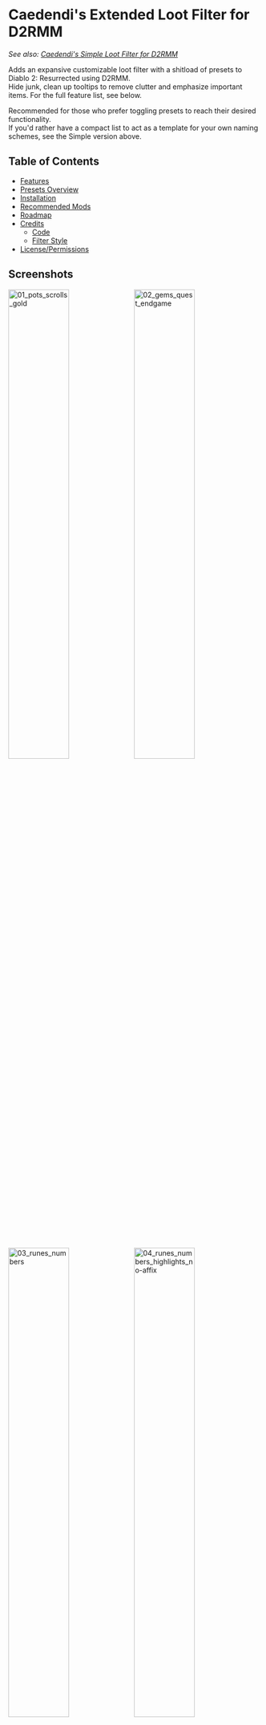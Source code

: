 # Caedendi's Extended Loot Filter for D2RMM

_See also: [Caedendi's Simple Loot Filter for D2RMM](https://github.com/Caedendi/D2RMM-Loot-Filter-Simple)_

Adds an expansive customizable loot filter with a shitload of presets to Diablo 2: Resurrected using D2RMM. <br>
Hide junk, clean up tooltips to remove clutter and emphasize important items. For the full feature list, see below.

Recommended for those who prefer toggling presets to reach their desired functionality. <br>
If you'd rather have a compact list to act as a template for your own naming schemes, see the Simple version above.

## Table of Contents

- [Features](#features)
- [Presets Overview](#presets-overview)
- [Installation](#installation)
- [Recommended Mods](#recommended-mods)
- [Roadmap](#roadmap)
- [Credits](#credits)
  - [Code](#code)
  - [Filter Style](#filter-style)
- [License/Permissions](#licensepermissions)


## Screenshots

<img src="https://i.imgur.com/AGELRY4.png" alt="01_pots_scrolls_gold" width="49%">
<img src="https://i.imgur.com/ObIq8LL.png" alt="02_gems_quest_endgame" width="49%">
<img src="https://i.imgur.com/x91wdr9.png" alt="03_runes_numbers" width="49%">
<img src="https://i.imgur.com/f1DxeAI.png" alt="04_runes_numbers_highlights_no-affix" width="49%">


## Features

- **Customize to your liking:**
  - Alter or hide each item type to your preference using the presets in the D2RMM settings.
  - Shorten or hide junk.
  - Emphasize the good/important stuff (runes, flawless gems, essences, uber keys/organs, quest items, etc).
  - For a full list of features, see [Presets Overview](#presets-overview).
  - Don't forget to reload and apply in D2RMM!
- **Completely optional:** 
  - Untoggling everything means no modding will be applied.
- **Apply your own custom naming schemes for specific item types**:
  - Set the item type to "Custom", open the mod.js file in Notepad and add your personalized naming schemes on the lines mentioned in the item type's setting description.
  - To hide an item, change its name to HIDDEN (without quotes). The value of HIDDEN (amount of spaces) can be changed in the D2RMM settings.
  - Don't forget to reload and apply in D2RMM!
- **Item tooltip customization:**
  - Modify the size and background opacity of the tooltip for items on the ground and in the inventory.
- **Rings, Amulets, Jewels and Charms customization disabled by default:**
  - Because of a bug, crafted/rare/set/unique variants of these items are also changed to the custom name/color.
  - If you enable this, make sure to pick up _all of them_ or you'd might miss a unique!


## Presets Overview

| Item Type                                    | Presets                                                    |
|----------------------------------------------|------------------------------------------------------------|
| **Gold**                                     | No change                                                  |
|                                              | Gold text                                                  |
|                                              | **Gold G (default)**                                       |
|                                              | White G                                                    |
|                                              | Hide affix                                                 |
|                                              | Custom                                                     |
| **Runes**                                    | No change                                                  |
|                                              | **Add rune numbers + highlights + remove affix (default)** |
|                                              | Add rune numbers + remove affix                            |
|                                              | Add rune numbers + highlights                              |
|                                              | Add highlights + remove affix                              |
|                                              | Add rune numbers                                           |
|                                              | Add highlights                                             |
|                                              | Remove affix                                               |
|                                              | Custom                                                     |
| **Healing Potions**                          | No change                                                  |
|                                              | **All (default)**                                          |
|                                              | Hide lvl 3                                                 |
|                                              | Hide lvl 4                                                 |
|                                              | Hide lvl 3 + small rejuvs                                  |
|                                              | Hide lvl 4 + small rejuvs                                  |
|                                              | Show only rejuvs                                           |
|                                              | Show only full rejuvs                                      |
|                                              | Hide all                                                   |
|                                              | Custom                                                     |
| **Buff Potions**                             | No change                                                  |
|                                              | **All (default)**                                          |
|                                              | Hide                                                       |
|                                              | Custom                                                     |
| **Throwing Potions**                         | No change                                                  |
|                                              | **All (default)**                                          |
|                                              | Hide                                                       |
|                                              | Custom                                                     |
| **Scrolls & Tomes**                          | No change                                                  |
|                                              | **All (default)**                                          |
|                                              | Hide scrolls                                               |
|                                              | Custom                                                     |
| **Arrows & Bolts**                           | No change                                                  |
|                                              | **Highlight (default)**                                    |
|                                              | Hide                                                       |
|                                              | Custom                                                     |
| **Keys**                                     | **No change (default)**                                    |
|                                              | Hide                                                       |
|                                              | Custom                                                     |
| **Rings, Amulets, Jewels & Charms [BUGGED]** | **No change (default)**                                    |
|                                              | Highlight                                                  |
|                                              | Custom                                                     |
| **Gems**                                     | No change                                                  |
|                                              | **Highlight all (default)**                                |
|                                              | Highlight, show only flawless & perfect                    |
|                                              | Highlight, show only perfect                               |
|                                              | Custom                                                     |
| **Quest items**                              | No change                                                  |
|                                              | **Highlight (default)**                                    |
|                                              | Custom                                                     |
| **Endgame Items**                            | No change                                                  |
|                                              | **Highlight (default)**                                    |
|                                              | Highlight (exclude Standard of Heroes)                     |
|                                              | Highlight, hide Standard of Heroes                         |
|                                              | Custom                                                     |
| **Tooltip size for hidden items**            | **0 (default)** to 25 (max) spaces                         |
| **Tooltip**                                  | **No change (default)**                                    |
|                                              | Opacity & Size                                             |
|                                              | Opactiy                                                    |
|                                              | Size                                                       |


## Installation

- Download and install [D2RMM](https://www.nexusmods.com/diablo2resurrected/mods/169), then run it.
- Download and extract this mod folder to /D2RMM/mods/.
- See D2RMM instructions on how to configure and enable.
- Play the game!


## Recommended Mods

In addition to this, I recommend you also use the following D2RMM mods:

| Mod                                                                             |   Creator   | Notes                                                                                              |
|---------------------------------------------------------------------------------|:-----------:|----------------------------------------------------------------------------------------------------|
| [Disable Battle.net](https://github.com/olegbl/d2rmm.mods)                      |   olegbl    | So you don't accidentally get yourself banned.                                                     |
| [Settings Font Fix](https://www.nexusmods.com/diablo2resurrected/mods/200)      |   olegbl    | In case any mod touches __profilehd_ and screws up the font size in the settings menu.             |
| [LightPillar](https://www.nexusmods.com/diablo2resurrected/mods/197)            |   qhu91it   | Add an awesome effect when certain items drop.                                                     |
| [Skip Intro Videos](https://www.nexusmods.com/diablo2resurrected/mods/179)      |   olegbl    | On startup, gets you straight to the title screen.                                                 |
| [Towns QoL Changes](https://www.nexusmods.com/diablo2resurrected/mods/310)      | night0wl117 | Move town starting points, TP locations and Cain's position in Act 5.                              |
| [Town Cast](https://www.nexusmods.com/diablo2resurrected/mods/183)              |   olegbl    | Teleport and buff in town. _(BREAKING: allows teleporting past Jerhyn during the Act 2 questline)_ |
| [Show Item Level](https://www.nexusmods.com/diablo2resurrected/mods/174)        |   olegbl    | Adds the ilvl to the tooltips of all items with an ilvl.                                           |
| [Short Quality Prefixes](https://www.nexusmods.com/diablo2resurrected/mods/214) |    Jobus    | Shortens the Superior/Inferior prefixes _(will be added to this mod in a future update)_.          |


## Roadmap

- [x] Finish code
  - [x] Rework to implement loads of toggles & presets
  - [x] Implement/fix rune highlighting
- [x] Document mod
  - [x] JSON descriptions
  - [x] Add all custom naming shortcut codes to code & preset descriptions
  - [x] Finish README
- [x] Test
  - [x] verify keys
  - [x] verify gas/oil potions
  - [x] verify essences
- [ ] Publish mod
  - [x] Create pictures
  - [ ] Link pictures in README
  - [ ] Git tag + release
  - [ ] Publish on Nexus Mods
  - [ ] Reddit post
- [ ] Fix known bugs:
  - [x] Not working for regular Ruby, Sapphire, Emerald and Diamond
  - [ ] Enabling jewelry turns crafted/rare/set/unique jewelry blue
- [ ] Add features:
  - [ ] Integrate [Short Quality Prefixes for D2RMM](https://www.nexusmods.com/diablo2resurrected/mods/214/?tab=files&category=archived) or [Show Item Quality for D2RMM](https://www.nexusmods.com/diablo2resurrected/mods/351)
  - [ ] Different emphasis for unique charms, rare jewels and facets (rainbow color)


## Credits

This loot filter mod is based on code from existing mods and inspired by existing styles. I have added code optimizations, a shit-ton of toggles and my own personal flair and preferences. <br>
Remnants of other people's codes remain, so I have tried to list the credits as accurately as I can. If you see any of your own code in this mod and it isn't credited, please send me a message.

Many thanks to:

### Code
- [Practical Item Filter for D2RMM](https://www.nexusmods.com/diablo2resurrected/mods/317) for acting as a base to build upon and the tooltip customization features
- [olegbl](https://github.com/olegbl) for:
  - Creating [D2RMM](https://www.nexusmods.com/diablo2resurrected/mods/169).
  - His [example mods](https://github.com/olegbl/d2rmm.mods) in general.
  - His [Short Potion Names](https://www.nexusmods.com/diablo2resurrected/mods/177) mod for the list of colors.

### Filter Style
- [Path of Diablo filters](https://pathofdiablo.com/wiki/index.php?title=List_of_Loot_Filters) for removing all that clutter on Path of Diablo and inspiring me to create this loot filter for D2R.
  - Mainly [Darkgale](https://www.twitch.tv/darkgale)'s filter called [Filtergale](https://www.reddit.com/r/pathofdiablo/comments/i9hdw7/filtergale/) ([download](https://greendu.de/s/ZbDwHekAg3rmeRB/download?path=%2F&files=item.filter)) regarding styling.
- [Practical Item Filter for D2RMM](https://www.nexusmods.com/diablo2resurrected/mods/317)


## License/Permissions

This code is licensed under GPL. 

You are free to use and distribute all code in this mod, as long as you ask for permission (and permission is given), it stays open source, free of charge and all due credit is given. 

If you are trying to profit off this mod in any way, then you're a dick and forbidden from using this code.